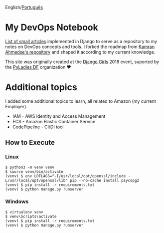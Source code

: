 English/[Português](https://github.com/gabepk/my-devops-notebook/blob/master/README.pt.md)

# My DevOps Notebook

[List of small articles](https://devops-notebook.herokuapp.com) implemented in Django to serve as a repository to my notes on DevOps concepts and tools. I forked the roadmap from [Kamran Ahmedse's repository](https://github.com/kamranahmedse/developer-roadmap) and shaped it according to my current knowledge.

This site was originally created at the [Django Girls](https://djangogirls.org/brasilia/) 2018 event, suported by the [PyLadies DF](http://df.pyladies.com/) organization :heart:

# Additional topics

I added some additional topics to learn, all related to Amazon (my current Employer).

- IAM - AWS Identity and Access Management
- ECS - Amazon Elastic Container Service
- CodePipeline - CI/DI tool

## How to Execute

### Linux

```console
$ python3 -m venv venv
$ source venv/bin/activate
(venv) $ env LDFLAGS="-I/usr/local/opt/openssl/include -L/usr/local/opt/openssl/lib" pip --no-cache install psycopg2
(venv) $ pip install -r requirements.txt
(venv) $ python manage.py runserver
```

### Windows

```console
$ virtualenv venv
$ venv\Scripts\activate
(venv) $ pip install -r requirements.txt
(venv) $ python manage.py runserver
```
